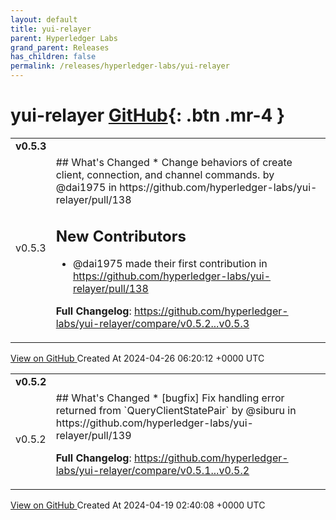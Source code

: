 ```yaml
---
layout: default
title: yui-relayer
parent: Hyperledger Labs
grand_parent: Releases
has_children: false
permalink: /releases/hyperledger-labs/yui-relayer
---
```


# yui-relayer <span class="fs-3 right-align">[GitHub](https://github.com/hyperledger-labs/yui-relayer){: .btn .mr-4 }</span>


<div>
    <table>
        <tr>
            <td colspan="2">
                <b>
                    v0.5.3
                </b>
            </td>
        </tr>
        <tr>
            <td>
                <span class="chip">
                    v0.5.3
                </span>
            </td>
            <td>
                ## What's Changed
* Change behaviors of create client, connection, and channel commands. by @dai1975 in https://github.com/hyperledger-labs/yui-relayer/pull/138

## New Contributors
* @dai1975 made their first contribution in https://github.com/hyperledger-labs/yui-relayer/pull/138

**Full Changelog**: https://github.com/hyperledger-labs/yui-relayer/compare/v0.5.2...v0.5.3
            </td>
        </tr>
    </table>
    <a href="https://github.com/hyperledger-labs/yui-relayer/releases/tag/v0.5.3" class=".btn">
        View on GitHub
    </a>
    <span class="right-align">
        Created At 2024-04-26 06:20:12 +0000 UTC
    </span>
</div>

<div>
    <table>
        <tr>
            <td colspan="2">
                <b>
                    v0.5.2
                </b>
            </td>
        </tr>
        <tr>
            <td>
                <span class="chip">
                    v0.5.2
                </span>
            </td>
            <td>
                ## What's Changed
* [bugfix] Fix handling error returned from `QueryClientStatePair` by @siburu in https://github.com/hyperledger-labs/yui-relayer/pull/139


**Full Changelog**: https://github.com/hyperledger-labs/yui-relayer/compare/v0.5.1...v0.5.2
            </td>
        </tr>
    </table>
    <a href="https://github.com/hyperledger-labs/yui-relayer/releases/tag/v0.5.2" class=".btn">
        View on GitHub
    </a>
    <span class="right-align">
        Created At 2024-04-19 02:40:08 +0000 UTC
    </span>
</div>

